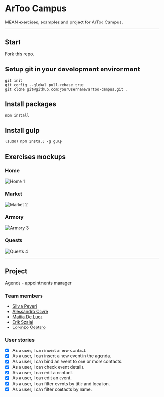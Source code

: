 # ArToo Campus
MEAN exercises, examples and project for ArToo Campus.

___

## Start
Fork this repo.

## Setup git in your development environment
```
git init
git config --global pull.rebase true
git clone git@github.com:yourUsername/artoo-campus.git .
```

## Install packages
```
npm install
```

## Install gulp
```
(sudo) npm install -g gulp
```

## Exercises mockups

### Home
![Home 1](https://assets.moqups.com/grdjfDzUzO/Page_1.png)

### Market
![Market 2](https://assets.moqups.com/Jgy3rpaJPz/Page_1.png)

### Armory
![Armory 3](https://assets.moqups.com/wVwd427LO5/Page_1.png)

### Quests
![Quests 4](https://assets.moqups.com/57dqoZC60v/Page_1.png)

___

## Project
Agenda - appointments manager

### Team members
* [Silvia Peveri](https://github.com/silviapeveri) 
* [Alessandro Covre](https://github.com/AlessandroCovre) 
* [Mattia De Luca](https://github.com/Selfrules) 
* [Erik Szalai](https://github.com/ErikSzalai) 
* [Lorenzo Cestaro](https://github.com/LorenzoCestaro) 

### User stories
* [x] As a user, I can insert a new contact.
* [x] As a user, I can insert a new event in the agenda.
* [x] As a user, I can bind an event to one or more contacts.
* [x] As a user, I can check event details.
* [x] As a user, I can edit a contact.
* [x] As a user, I can edit an event.
* [x] As a user, I can filter events by title and location.
* [x] As a user, I can filter contacts by name.
